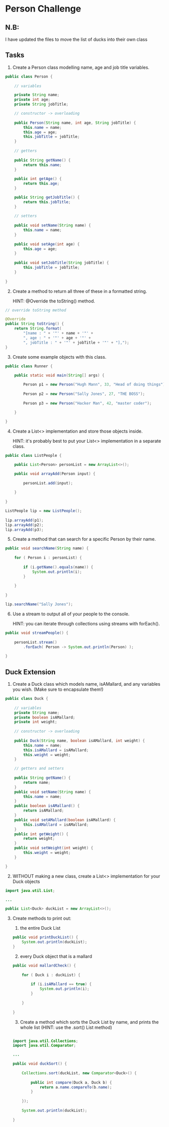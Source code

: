 # Person Challenge

## N.B:

I have updated the files to move the list of ducks into their own class

## Tasks

1. Create a Person class modelling name, age and job title variables.

```java
public class Person {
	
	// variables

	private String name;
	private int age;
	private String jobTitle;

	// constructor -> overloading
	
	public Person(String name, int age, String jobTitle) {
		this.name = name;
		this.age = age;
		this.jobTitle = jobTitle;
	}
	
	// getters
	
	public String getName() {
		return this.name;
	}
	
	public int getAge() {
		return this.age;
	}

	public String getJobTitle() {
		return this.jobTitle;
	}
	
	// setters
	
	public void setName(String name) {
		this.name = name;
	}
	
	public void setAge(int age) {
		this.age = age;
	}
	
	public void setJobTitle(String jobTitle) {
		this.jobTitle = jobTitle;
	}
	
}
```

2. Create a method to return all three of these in a formatted string.

	HINT: @Override the toString() method.

```java
// override toString method

@Override
public String toString() {
	return String.format(
		"[name : " + '"' + name + '"' + 
		", age : " + '"' + age + '"' + 
		", jobTitle : " + '"' + jobTitle + '"' + "],");
}
```

3. Create some example objects with this class.

```java
public class Runner {
	
	public static void main(String[] args) {

		Person p1 = new Person("Hugh Mann", 33, "Head of doing things");
		
		Person p2 = new Person("Sally Jones", 27, "THE BOSS");
		
		Person p3 = new Person("Hacker Man", 42, "master coder");

	}
	
}
```

4. Create a List<> implementation and store those objects inside.

	HINT: it's probably best to put your List<> implementation in a separate class.

```java
public class ListPeople {

	public List<Person> personList = new ArrayList<>();

	public void arrayAdd(Person input) {
		
		personList.add(input);
		
	}
	
}
```

```java
ListPeople lip = new ListPeople();
		
lip.arrayAdd(p1);
lip.arrayAdd(p2);
lip.arrayAdd(p3);
```


5. Create a method that can search for a specific Person by their name.

```java
public void searchName(String name) {
		
	for ( Person i : personList) {
		
		if (i.getName().equals(name)) {
			System.out.println(i);
		}
		
	}
	
}
```

```java
lip.searchName("Sally Jones");
```

6. Use a stream to output all of your people to the console.

	HINT: you can iterate through collections using streams with forEach().

```java
public void streamPeople() {
		
	personList.stream()
		.forEach( Person -> System.out.println(Person) );
	
}
```

## Duck Extension

1. Create a Duck class which models name, isAMallard, and any variables you wish. (Make sure to encapsulate them!)

```java
public class Duck {
	
	// variables
	private String name;
	private boolean isAMallard;
	private int weight;
	
	// constructor -> overloading
	
	public Duck(String name, boolean isAMallard, int weight) {
		this.name = name;
		this.isAMallard = isAMallard;
		this.weight = weight;
	}

	// getters and setters
	
	public String getName() {
		return name;
	}
	public void setName(String name) {
		this.name = name;
	}
	public boolean isAMallard() {
		return isAMallard;
	}
	public void setAMallard(boolean isAMallard) {
		this.isAMallard = isAMallard;
	}
	public int getWeight() {
		return weight;
	}
	public void setWeight(int weight) {
		this.weight = weight;
	}

}
```

2. WITHOUT making a new class, create a List<> implementation for your Duck objects

```java
import java.util.List;

...

public List<Duck> duckList = new ArrayList<>();
```

3. Create methods to print out:
	1. the entire Duck List

	```java
	public void printDuckList() {
		System.out.println(duckList);
	}
	```

	2. every Duck object that is a mallard

	```java
	public void mallardCheck() {
		
		for ( Duck i : duckList) {
			
			if (i.isAMallard == true) {
				System.out.println(i);
			}
			
		}
		
	}
	```


	3. Create a method which sorts the Duck List by name, and prints the whole list (HINT: use the .sort() List method)

	```java

	import java.util.Collections;
	import java.util.Comparator;

	...

	public void duckSort() {
		
		Collections.sort(duckList, new Comparator<Duck>() {
			
			public int compare(Duck a, Duck b) {
				return a.name.compareTo(b.name);
			}
			
		});
		
		System.out.println(duckList);
		
	}
	```